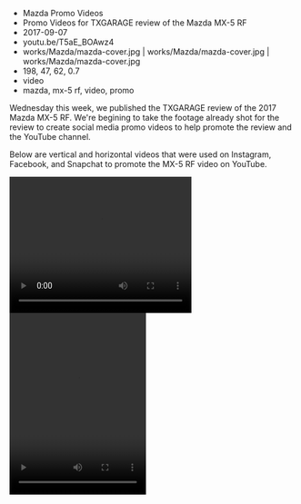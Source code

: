 * Mazda Promo Videos
* Promo Videos for TXGARAGE review of the Mazda MX-5 RF
* 2017-09-07
* youtu.be/T5aE_BOAwz4
* works/Mazda/mazda-cover.jpg | works/Mazda/mazda-cover.jpg | works/Mazda/mazda-cover.jpg
* 198, 47, 62, 0.7
* video
* mazda, mx-5 rf, video, promo

Wednesday this week, we published the TXGARAGE review of the 2017 Mazda MX-5 RF. We're begining to take the footage already shot for the review to create social media promo videos to help promote the review and the YouTube channel. 

Below are vertical and horizontal videos that were used on Instagram, Facebook, and Snapchat to promote the MX-5 RF video on YouTube.

<video width="320" height="240" controls>
  <source src="/assets/img/works/Mazda/Instagram-Horizontal.mp4" type="video/mp4">
  Your browser does not support the video tag.
</video>

<video width="240" height="320" controls>
  <source src="/assets/img/works/Mazda/Instagram-Vertical.mp4" type="video/mp4">
  Your browser does not support the video tag.
</video>
